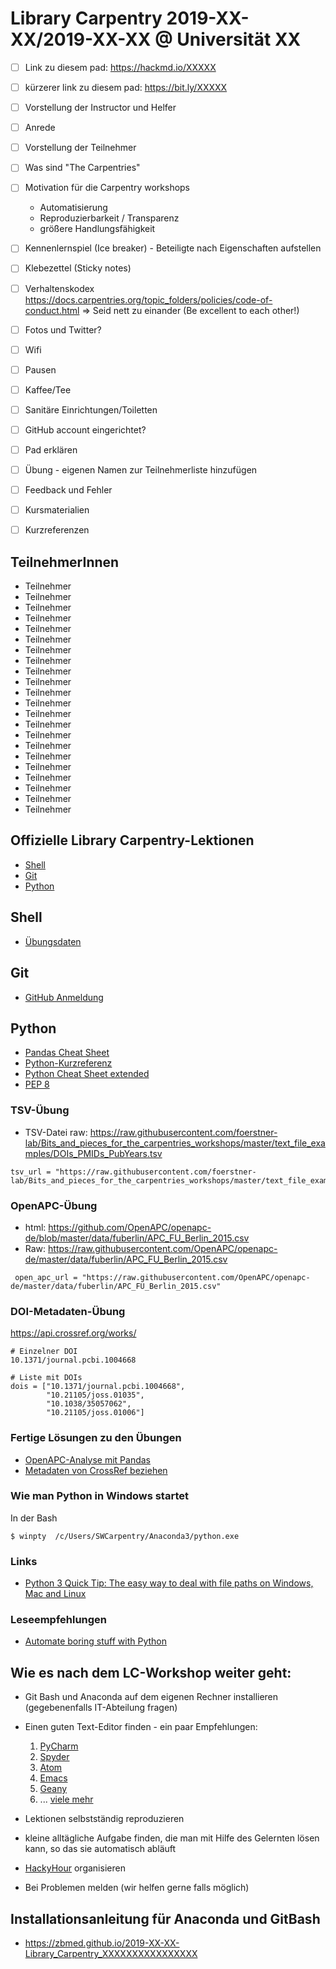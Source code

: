 # Library Carpentry 2019-XX-XX/2019-XX-XX @ Universität XX

- [ ] Link zu diesem pad: https://hackmd.io/XXXXX
- [ ] kürzerer link zu diesem pad: https://bit.ly/XXXXX
- [ ] Vorstellung der Instructor und Helfer
- [ ] Anrede
- [ ] Vorstellung der Teilnehmer
- [ ] Was sind "The Carpentries"
- [ ] Motivation für die Carpentry workshops
  - Automatisierung
  - Reproduzierbarkeit / Transparenz
  - größere Handlungsfähigkeit
- [ ] Kennenlernspiel (Ice breaker) - Beteiligte nach Eigenschaften aufstellen
- [ ] Klebezettel (Sticky notes)
- [ ] Verhaltenskodex https://docs.carpentries.org/topic_folders/policies/code-of-conduct.html => Seid nett zu einander (Be excellent to each other!)
- [ ] Fotos und Twitter?
- [ ] Wifi
- [ ] Pausen
- [ ] Kaffee/Tee
- [ ] Sanitäre Einrichtungen/Toiletten 
- [ ] GitHub account eingerichtet?
- [ ] Pad erklären
- [ ] Übung - eigenen Namen zur Teilnehmerliste hinzufügen
- [ ] Feedback und Fehler
- [ ] Kursmaterialien
- [ ] Kurzreferenzen


## TeilnehmerInnen


- Teilnehmer
- Teilnehmer
- Teilnehmer
- Teilnehmer
- Teilnehmer
- Teilnehmer
- Teilnehmer
- Teilnehmer
- Teilnehmer
- Teilnehmer
- Teilnehmer
- Teilnehmer
- Teilnehmer
- Teilnehmer
- Teilnehmer
- Teilnehmer
- Teilnehmer
- Teilnehmer
- Teilnehmer
- Teilnehmer
- Teilnehmer
- Teilnehmer

## Offizielle Library Carpentry-Lektionen

- [Shell](https://librarycarpentry.org/lc-shell/)
- [Git](https://librarycarpentry.org/lc-git/)
- [Python](https://librarycarpentry.org/lc-python-intro/)

## Shell

- [Übungsdaten](https://raw.githubusercontent.com/librarycarpentry/lc-shell/gh-pages/data/shell-lesson.zip)



## Git

- [GitHub Anmeldung](https://github.com/join)


## Python


- [Pandas Cheat Sheet](https://github.com/pandas-dev/pandas/blob/master/doc/cheatsheet/Pandas_Cheat_Sheet.pdf)
- [Python-Kurzreferenz](https://github.com/foerstner-lab/Bits_and_pieces_for_the_carpentries_workshops/blob/master/cheat_sheets/python_de.md)
- [Python Cheat Sheet extended](https://github.com/ehmatthes/pcc/releases/download/v1.0.0/beginners_python_cheat_sheet_pcc_all.pdf)
- [PEP 8](https://www.python.org/dev/peps/pep-0008/)

### TSV-Übung

* TSV-Datei raw:
https://raw.githubusercontent.com/foerstner-lab/Bits_and_pieces_for_the_carpentries_workshops/master/text_file_examples/DOIs_PMIDs_PubYears.tsv


```
tsv_url = "https://raw.githubusercontent.com/foerstner-lab/Bits_and_pieces_for_the_carpentries_workshops/master/text_file_examples/DOIs_PMIDs_PubYears.tsv"
```

### OpenAPC-Übung

* html: https://github.com/OpenAPC/openapc-de/blob/master/data/fuberlin/APC_FU_Berlin_2015.csv
* Raw: https://raw.githubusercontent.com/OpenAPC/openapc-de/master/data/fuberlin/APC_FU_Berlin_2015.csv


```
 open_apc_url = "https://raw.githubusercontent.com/OpenAPC/openapc-de/master/data/fuberlin/APC_FU_Berlin_2015.csv"
 ```

### DOI-Metadaten-Übung
https://api.crossref.org/works/


```
# Einzelner DOI
10.1371/journal.pcbi.1004668
```

```
# Liste mit DOIs
dois = ["10.1371/journal.pcbi.1004668",
        "10.21105/joss.01035",
        "10.1038/35057062",
        "10.21105/joss.01006"]
```


### Fertige Lösungen zu den Übungen

- [OpenAPC-Analyse mit Pandas](https://github.com/konrad/Bits_and_pieces_for_the_carpentries_workshops/blob/master/python/Intro_to_pandas_with_OpenAPC_data.ipynb)
- [Metadaten von CrossRef beziehen](https://github.com/foerstner-lab/Bits_and_pieces_for_the_carpentries_workshops/blob/master/python/Metadata_via_DOI_from_CrossRef.ipynb)


### Wie man Python in Windows startet 

In der Bash

```
$ winpty  /c/Users/SWCarpentry/Anaconda3/python.exe
```


### Links

- [Python 3 Quick Tip: The easy way to deal with file paths on Windows, Mac and Linux](https://medium.com/@ageitgey/python-3-quick-tip-the-easy-way-to-deal-with-file-paths-on-windows-mac-and-linux-11a072b58d5f)

### Leseempfehlungen

- [Automate boring stuff with Python](https://automatetheboringstuff.com/)



## Wie es nach dem LC-Workshop weiter geht:
 - Git Bash und Anaconda auf dem eigenen Rechner installieren (gegebenenfalls IT-Abteilung fragen)
 
 - Einen guten Text-Editor finden - ein paar Empfehlungen: 
    1) [PyCharm](https://www.jetbrains.com/pycharm/)
    2) [Spyder](https://www.spyder-ide.org/)
    3) [Atom](https://atom.io/)
    4) [Emacs](https://www.gnu.org/software/emacs/)
    5) [Geany](https://www.geany.org/)
    6) ... [viele mehr](https://en.wikipedia.org/wiki/List_of_text_editors)
 - Lektionen selbstständig reproduzieren
 - kleine alltägliche Aufgabe finden, die man mit Hilfe des Gelernten lösen kann, so das sie automatisch abläuft
 - [HackyHour](https://hackyhour.github.io/Cologne/) organisieren 
 - Bei Problemen melden (wir helfen gerne falls möglich)
 
## Installationsanleitung für Anaconda und GitBash

- https://zbmed.github.io/2019-XX-XX-Library_Carpentry_XXXXXXXXXXXXXXXX
